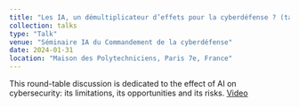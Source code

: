 ```yaml
---
title: "Les IA, un démultiplicateur d’effets pour la cyberdéfense ? (table ronde)"
collection: talks
type: "Talk"
venue: "Séminaire IA du Commandement de la cyberdéfense"
date: 2024-01-31
location: "Maison des Polytechniciens, Paris 7e, France"
---
```


This round-table discussion is dedicated to the effect of AI on cybersecurity: its limitations, its opportunities and its risks. [Video](https://www.youtube.com/watch?v=cQcYsRt-zCI)
